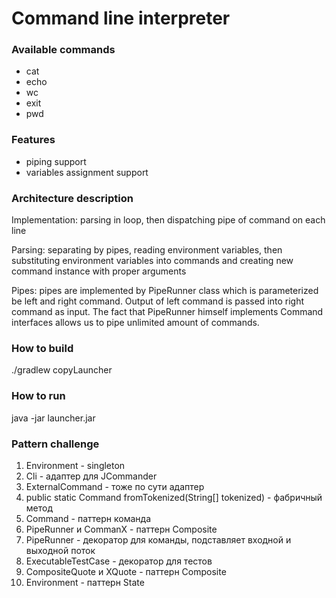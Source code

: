 # Command line interpreter

### Available commands

* cat
* echo
* wc
* exit
* pwd

### Features

* piping support
* variables assignment support

### Architecture description

Implementation: parsing in loop, then dispatching pipe of command on each line

Parsing: separating by pipes, reading environment variables, then substituting environment variables into commands and creating new command instance with proper arguments

Pipes: pipes are implemented by PipeRunner class which is parameterized be left and right command. Output of left command is passed into right command as input. The fact that PipeRunner himself implements Command interfaces allows us to pipe unlimited amount of commands.

### How to build
./gradlew copyLauncher

### How to run
java -jar launcher.jar

### Pattern challenge

1. Environment - singleton
2. Cli - адаптер для JCommander
3. ExternalCommand - тоже по сути адаптер
4. public static Command fromTokenized(String[] tokenized) - фабричный метод
5. Command - паттерн команда
6. PipeRunner и CommanX - паттерн Composite
7. PipeRunner - декоратор для команды, подставляет входной и выходной поток
8. ExecutableTestCase - декоратор для тестов
9. CompositeQuote и XQuote - паттерн Composite
10. Environment - паттерн State
